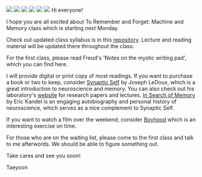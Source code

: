 ![](https://github.com/tchoi8/RememberAndForget/blob/master/letters/pictures/lacma-2110.jpg)
![](https://github.com/tchoi8/RememberAndForget/blob/master/letters/pictures/lacma-2116.jpg)
![](https://github.com/tchoi8/RememberAndForget/blob/master/letters/pictures/lacma-2155.jpg)
![](https://github.com/tchoi8/RememberAndForget/blob/master/letters/pictures/lacma-2100.jpg)
![](https://github.com/tchoi8/RememberAndForget/blob/master/letters/pictures/lacma-2141.jpg)
![](https://github.com/tchoi8/RememberAndForget/blob/master/letters/pictures/lacma-2148.jpg)
Hi everyone!

I hope you are all excited about To Remember and Forget: Machine and Memory class which is starting next Monday. 
 
Check out updated class syllabus is in this [repository](https://github.com/tchoi8/RememberAndForget). Lecture and reading material will be updated there throughout the class. 

For the first class, please read Freud's 'Notes on the mystic writing pad', which you can find here. 

I will provide digital or print copy of most readings. If you want to purchase a book or two to keep, consider [Synaptic Self](http://www.amazon.com/Synaptic-Self-How-Brains-Become/dp/0142001783) by Joseph LeDoux, which is a great introduction to neuroscience and memory. You can also check out his laboratory's [website](http://www.cns.nyu.edu/home/ledoux/overview.htm) for research papers and lectures. [In Search of Memory](http://www.amazon.com/Search-Memory-Emergence-Science-Mind/dp/0393329372/ref=sr_1_4?s=books&ie=UTF8&qid=1409765923&sr=1-4) by Eric Kandel is an engaging autobiography and personal history of neuroscience, which serves as a nice complement to Synaptic Self. 

If you want to watch a film over the weekend, consider [Boyhood](https://www.youtube.com/watch?v=Ys-mbHXyWX4) which is an interesting exercise on time. 

For those who are on the waiting list, please come to the first class and talk to me afterwords. We should be able to figure something out.   
  
Take cares and see you soon!

Taeyoon 
